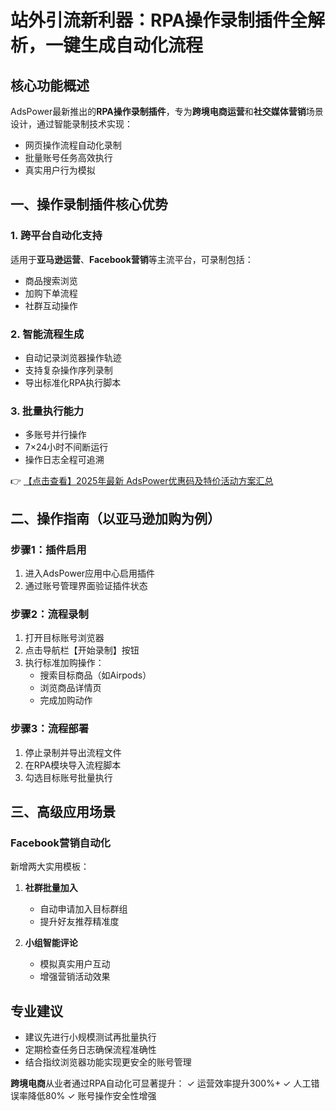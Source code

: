 # 站外引流新利器：RPA操作录制插件全解析，一键生成自动化流程

## 核心功能概述
AdsPower最新推出的**RPA操作录制插件**，专为**跨境电商运营**和**社交媒体营销**场景设计，通过智能录制技术实现：
- 网页操作流程自动化录制
- 批量账号任务高效执行
- 真实用户行为模拟

## 一、操作录制插件核心优势
### 1. 跨平台自动化支持
适用于**亚马逊运营**、**Facebook营销**等主流平台，可录制包括：
- 商品搜索浏览
- 加购下单流程
- 社群互动操作

### 2. 智能流程生成
- 自动记录浏览器操作轨迹
- 支持复杂操作序列录制
- 导出标准化RPA执行脚本

### 3. 批量执行能力
- 多账号并行操作
- 7×24小时不间断运行
- 操作日志全程可追溯

👉 [【点击查看】2025年最新 AdsPower优惠码及特价活动方案汇总](https://bit.ly/adspower_free)

## 二、操作指南（以亚马逊加购为例）
### 步骤1：插件启用
1. 进入AdsPower应用中心启用插件
2. 通过账号管理界面验证插件状态

### 步骤2：流程录制
1. 打开目标账号浏览器
2. 点击导航栏【开始录制】按钮
3. 执行标准加购操作：
   - 搜索目标商品（如Airpods）
   - 浏览商品详情页
   - 完成加购动作

### 步骤3：流程部署
1. 停止录制并导出流程文件
2. 在RPA模块导入流程脚本
3. 勾选目标账号批量执行

## 三、高级应用场景
### Facebook营销自动化
新增两大实用模板：
1. **社群批量加入**
   - 自动申请加入目标群组
   - 提升好友推荐精准度

2. **小组智能评论**
   - 模拟真实用户互动
   - 增强营销活动效果

## 专业建议
- 建议先进行小规模测试再批量执行
- 定期检查任务日志确保流程准确性
- 结合指纹浏览器功能实现更安全的账号管理

**跨境电商**从业者通过RPA自动化可显著提升：
✓ 运营效率提升300%+
✓ 人工错误率降低80%
✓ 账号操作安全性增强